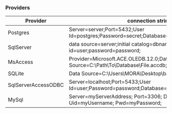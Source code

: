 ### Providers

| Provider  | connection string example |
| ------------- | ------------- |
| Postgres  | Server=server;Port=5432;User Id=postgres;Password=secret;Database=dbname;CommandTimeout=3600;  |
| SqlServer | data source=server;initial catalog=dbname;user id=user;password=password;  |
| MsAccess | Provider=Microsoft.ACE.OLEDB.12.0;Data Source=C:\Path\To\Database\File.accdb; Persist Security Info=False;  |
| SQLite |Data Source=C:\Users\MORA\Desktop\banco.db;Version=3; |
| SqlServerAccessODBC | Server=localhost;Port=5433;User Id=user;Password=password;Database=dbname;CommandTimeout=3600; |
| MySql | Server=myServerAddress; Port=3306; Database=myDataBase; Uid=myUsername; Pwd=myPassword;  |
